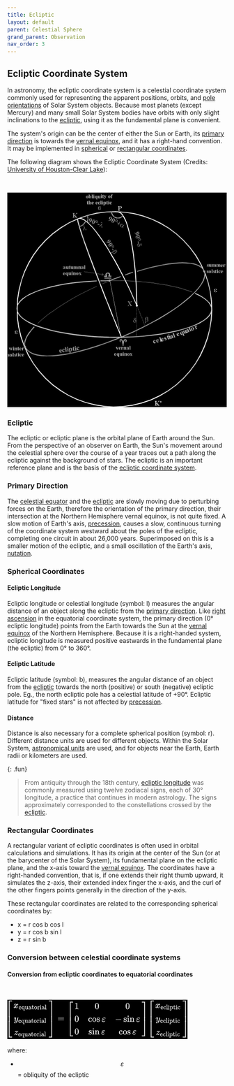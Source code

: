 ```yaml
---
title: Ecliptic
layout: default
parent: Celestial Sphere
grand_parent: Observation
nav_order: 3
---
```


## Ecliptic Coordinate System

In astronomy, the ecliptic coordinate system is a celestial coordinate system commonly used for representing the apparent positions, orbits, and [pole orientations](https://en.wikipedia.org/wiki/Poles_of_astronomical_bodies) of Solar System objects. Because most planets (except Mercury) and many small Solar System bodies have orbits with only slight inclinations to the [ecliptic](#ecliptic), using it as the fundamental plane is convenient.

The system's origin can be the center of either the Sun or Earth, its [primary direction](#primary-direction) is towards the [vernal equinox](./equatorial.md#vernal-equinox), and it has a right-hand convention. It may be implemented in [spherical](#spherical-coordinates) or [rectangular coordinates](#rectangular-coordinates).

The following diagram shows the Ecliptic Coordinate System (Credits: [University of Houston-Clear Lake](https://sceweb.sce.uhcl.edu/helm/WEB-Positional%20Astronomy/Tutorial/Ecliptic%20coordinates/Ecliptic%20coordinates.html)):

<br />

![Ecliptic Coordinate Sphere](<../../assets/images/observation/celestial sphere/ecliptic/sphere.png>)

### Ecliptic

The ecliptic or ecliptic plane is the orbital plane of Earth around the Sun. From the perspective of an observer on Earth, the Sun's movement around the celestial sphere over the course of a year traces out a path along the ecliptic against the background of stars. The ecliptic is an important reference plane and is the basis of the [ecliptic coordinate system](#ecliptic-coordinate-system).

### Primary Direction

The [celestial equator](./equatorial.md#equator) and the [ecliptic](#ecliptic) are slowly moving due to perturbing forces on the Earth, therefore the orientation of the primary direction, their intersection at the Northern Hemisphere vernal equinox, is not quite fixed. A slow motion of Earth's axis, [precession](./equatorial.md#precession), causes a slow, continuous turning of the coordinate system westward about the poles of the ecliptic, completing one circuit in about 26,000 years. Superimposed on this is a smaller motion of the ecliptic, and a small oscillation of the Earth's axis, [nutation](https://en.wikipedia.org/wiki/Astronomical_nutation).

### Spherical Coordinates

#### Ecliptic Longitude

Ecliptic longitude or celestial longitude (symbol: l) measures the angular distance of an object along the ecliptic from the [primary direction](#primary-direction). Like [right ascension](./equatorial.md#right-ascension) in the equatorial coordinate system, the primary direction (0° ecliptic longitude) points from the Earth towards the Sun at the [vernal equinox](./equatorial.md#vernal-equinox) of the Northern Hemisphere. Because it is a right-handed system, ecliptic longitude is measured positive eastwards in the fundamental plane (the ecliptic) from 0° to 360°.

#### Ecliptic Latitude

Ecliptic latitude (symbol: b), measures the angular distance of an object from the [ecliptic](#ecliptic) towards the north (positive) or south (negative) ecliptic pole. Eg., the north ecliptic pole has a celestial latitude of +90°. Ecliptic latitude for "fixed stars" is not affected by [precession](./equatorial.md#precession).

#### Distance

Distance is also necessary for a complete spherical position (symbol: r). Different distance units are used for different objects. Within the Solar System, [astronomical units](https://en.wikipedia.org/wiki/Astronomical_unit) are used, and for objects near the Earth, Earth radii or kilometers are used.

{: .fun}

> From antiquity through the 18th century, [ecliptic longitude](#ecliptic-longitude) was commonly measured using twelve zodiacal signs, each of 30° longitude, a practice that continues in modern astrology. The signs approximately corresponded to the constellations crossed by the [ecliptic](#ecliptic).

### Rectangular Coordinates

A rectangular variant of ecliptic coordinates is often used in orbital calculations and simulations. It has its origin at the center of the Sun (or at the barycenter of the Solar System), its fundamental plane on the ecliptic plane, and the x-axis toward the [vernal equinox](./equatorial.md#vernal-equinox). The coordinates have a right-handed convention, that is, if one extends their right thumb upward, it simulates the z-axis, their extended index finger the x-axis, and the curl of the other fingers points generally in the direction of the y-axis.

These rectangular coordinates are related to the corresponding spherical coordinates by:

- x = r cos b cos l
- y = r cos b sin l
- z = r sin b

### Conversion between celestial coordinate systems

#### Conversion from ecliptic coordinates to equatorial coordinates

<!-- $$
\begin{equation}
\left(\begin{array}{cc} 
x_{equatorial}\\ 
y_{equatorial}\\ 
z_{equatorial} 
\end{array}\right) =
\left(\begin{array}{cc} 
1 & 0 & 0\\ 
0 & cos ε & -sin ε\\
0 & sin ε & cos ε
\end{array}\right)
\left(\begin{array}{cc} 
x_{ecliptic}\\ 
y_{ecliptic}\\ 
z_{ecliptic} 
\end{array}\right)
\end{equation}
$$ -->

<br />

![Coordinate Conversion](<../../assets/images/observation/celestial sphere/ecliptic/1.png>)

where: 

- $$ε$$ = obliquity of the ecliptic